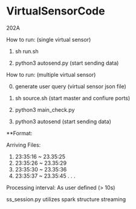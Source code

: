 # VirtualSensorCode
202A

How to run: (single virtual sensor)

1. sh run.sh

2. python3 autosend.py (start sending data)

How to run: (multiple virtual sensor)

0. generate user query (virtual sensor json file)

1. sh source.sh (start master and confiure ports)

2. python3 main_check.py

3. python3 autosend (start sending data)

**Format:

Arriving Files:
1. 23:35:16 ~ 23.35:25
2. 23:35:26 ~ 23.35:29
3. 23:35:30 ~ 23.35:36
4. 23:35:37 ~ 23.35:45
.
.
.

Processing interval: As user defined (> 10s)

ss_session.py utilizes spark structure streaming
